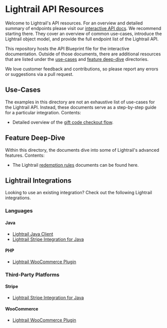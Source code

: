 # Lightrail API Resources

Welcome to Lightrail's API resources. For an overview and detailed summary of endpoints please visit our [interactive API docs](https://www.lightrail.com/docs). We recommend starting there.
They cover an overview of common use-cases, introduce the Lightrail object model, and provide the full endpoint list of the Lightrail API.
  
This repository hosts the API Blueprint file for the interactive documentation. Outside of those documents, there are additional resources that are listed under the [use-cases](/use-cases/readme.md) and [feature deep-dive](/feature-deep-dive/readme.md) directories.
  
We love customer feedback and contributions, so please report any errors or suggestions via a pull request.

## Use-Cases
The examples in this directory are not an exhaustive list of use-cases for the Lightrail API. 
Instead, these documents serve as a step-by-step guide for a particular integration. Contents:
- Detailed overview of the [gift code checkout flow](/use-cases/giftcode-checkout.md).
    
## Feature Deep-Dive
Within this directory, the documents dive into some of Lightrail's advanced features. Contents: 
- The Lightrail [redemption rules](/feature-deep-dive/RedemptionRules.md) documents can be found here. 


## Lightrail Integrations
Looking to use an existing integration? Check out the following Lightrail integrations.

### Languages

#### Java

- [Lightrail Java Client](https://github.com/Giftbit/lightrail-client-java)
- [Lightrail Stripe Integration for Java](https://github.com/Giftbit/lightrail-stripe-java)

#### PHP

- [Lightrail WooCommerce Plugin](https://wordpress.org/plugins/lightrail-for-woocommerce/)

### Third-Party Platforms

#### Stripe

- [Lightrail Stripe Integration for Java](https://github.com/Giftbit/lightrail-stripe-java)

#### WooCommerce

- [Lightrail WooCommerce Plugin](https://wordpress.org/plugins/lightrail-for-woocommerce/)
